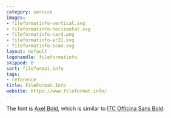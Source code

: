 ```yaml
---
category: service
images:
- fileformatinfo-vertical.svg
- fileformatinfo-horizontal.svg
- fileformatinfo-card.png
- fileformatinfo-ar21.svg
- fileformatinfo-icon.svg
layout: default
logohandle: fileformatinfo
skipped: 0
sort: fileformat.info
tags:
- reference
title: FileFormat.Info
website: https://www.fileformat.info/
---
```


The font is [Axel Bold](https://www.fontshop.com/fonts/downloads/fontshop_ag/axel_bold_ot/), which is similar to [ITC Officina Sans Bold](http://www.myfonts.com/fonts/itc/officina-sans/std-bold/?refby=vectorlogozone).
